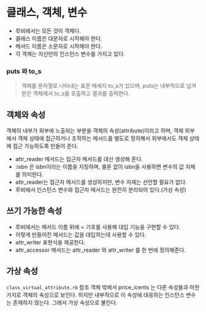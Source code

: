 # 클래스, 객체, 변수
- 루비에서는 모든 것이 객체다.
- 클래스 이름은 대문자로 시작해야 한다.
- 메서드 이름은 소문자로 시작해야 한다.
- 각 객체는 자신만의 인스턴스 변수를 가지고 있다.

### puts 와 to_s
> 객체를 문자열로 나타내는 표준 메세지 to_s가 있으며, puts는 내부적으로 넘겨받은 객체에서 to_s를 호출하고 결과를 출력한다.


## 객체와 속성
객체의 내부가 외부에 노출되는 부분을 객체의 속성(attribute)이라고 하며, 객체 외부에서 객체 상태에 접근하거나 조작하는 메서드를 별도로 정의해서 외부에서도 객체 상태에 접근 가능하도록 만들어 준다.
- attr_reader 메서드는 접근자 메서드를 대신 생성해 준다.
- :isbn 은 isbn이라는 이름을 지칭하며, 콜론 없이 isbn을 사용하면 변수의 값 자체를 의미한다.
- attr_reader는 접근자 메서드를 생성하지만, 변수 자체는 선언할 필요가 없다.
- 루비에서 인스턴스 변수와 접근자 메서드는 완전히 분리되어 있다.(가상 속성)


## 쓰기 가능한 속성
- 루비에서는 메서드 이름 뒤에 = 기호를 사용해 대입 기능을 구현할 수 있다. 
- 이렇게 만들어진 메서드는 값을 대입하는데 사용할 수 있다.
- attr_writer 표현식을 제공한다.
- attr_accessor 메서드는 attr_reader 와 attr_writer 를 한 번에 정의해준다.

## 가상 속성
`class_virtual_attribute.rb` 참조 객체 밖에서 price_icents 는 다른 속성들과 마찬가지로 객체의 속성으로 보인다. 하지만 내부적으로 이 속성에 대응하는 인스턴스 변수는 존재하지 않는다.
그래서 가상 속성으로 불린다.
